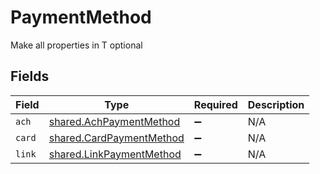 # PaymentMethod

Make all properties in T optional


## Fields

| Field                                                                | Type                                                                 | Required                                                             | Description                                                          |
| -------------------------------------------------------------------- | -------------------------------------------------------------------- | -------------------------------------------------------------------- | -------------------------------------------------------------------- |
| `ach`                                                                | [shared.AchPaymentMethod](../../models/shared/achpaymentmethod.md)   | :heavy_minus_sign:                                                   | N/A                                                                  |
| `card`                                                               | [shared.CardPaymentMethod](../../models/shared/cardpaymentmethod.md) | :heavy_minus_sign:                                                   | N/A                                                                  |
| `link`                                                               | [shared.LinkPaymentMethod](../../models/shared/linkpaymentmethod.md) | :heavy_minus_sign:                                                   | N/A                                                                  |